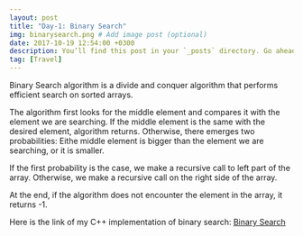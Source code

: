 ```yaml
---
layout: post
title: "Day-1: Binary Search"
img: binarysearch.png # Add image post (optional)
date: 2017-10-19 12:54:00 +0300
description: You’ll find this post in your `_posts` directory. Go ahead and edit it and re-build the site to see your changes. # Add post description (optional)
tag: [Travel]
---
```


Binary Search algorithm is a divide and conquer algorithm that performs efficient search on sorted arrays. 

The algorithm first looks for the middle element and compares it with the element we are searching. If the middle element is the same with the desired element, algorithm returns. Otherwise, there emerges two probabilities: Eithe middle element is bigger than the element we are searching, or it is smaller. 

If the first probability is the case, we make a recursive call to left part of the array. Otherwise, we make a recursive call on the right side of the array.

At the end, if the algorithm does not encounter the element in the array, it returns -1.

Here is the link of my C++ implementation of binary search: [Binary Search](https://github.com/abdurrezzak/100-Days-100-Algorithms-/blob/master/1.BinarySearch.cpp)

